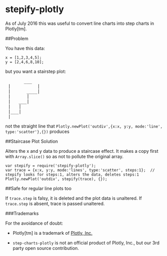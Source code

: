 stepify-plotly
==================

As of July 2016 this was useful to convert line charts into step charts in Plotly[tm].

##Problem

You have this data:

    x = [1,2,3,4,5];
    y = [2,4,6,8,10];

but you want a stairstep plot:

<pre>       ___
 |          |
 |      ____|
 |      |    
 |   ___|
 |   |
 |___|
 |______________
</pre>

not the straight line that `Plotly.newPlot('outdiv',{x:x, y:y, mode:'line', type:'scatter'},{})` produces

##Staircase Plot Solution

Alters the x and y data to produce a staircase effect.  It makes a copy first with `Array.slice()` so as not to pollute the original array.

    var stepify = require('stepify-plotly');
    var trace = {x:x, y:y, mode:'lines', type:'scatter', steps:1};  // stepify looks for steps:1, alters the data, deletes steps:1
    Plotly.newPlot('outdiv', stepify(trace), {});

##Safe for regular line plots too

If `trace.step` is falsy, it is deleted and the plot data is unaltered.  If `trace.step` is absent, trace is passed unaltered.

###Trademarks

For the avoidance of doubt:

  * Plotly[tm] is a trademark of [Plotly, Inc.](http:/www.plotly.com)
 
  * `step-charts-plotly` is not an official product of Plotly, Inc., but our 3rd party open source contribution.